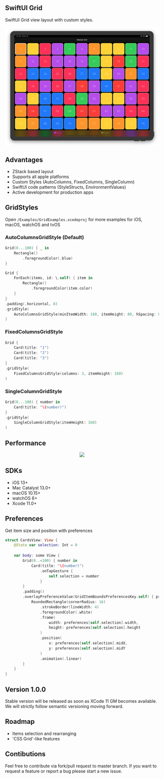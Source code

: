 ## SwiftUI Grid

SwiftUI Grid view layout with custom styles.

<center>
<img src="Resources/iPad1.png"/>
</center>

## Advantages
- ZStack based layout
- Supports all apple platforms
- Custom Styles (AutoColumns, FixedColumns, SingleColumn)
- SwiftUI code patterns (StyleStructs, EnvironmentValues)
- Active development for production apps

## GridStyles

Open `/Examples/GridExamples.xcodeproj` for more examples for iOS, macOS, watchOS and tvOS


### AutoColumnsGridStyle (Default)

```swift
Grid(0...100) { _ in
    Rectangle()
        .foregroundColor(.blue)
}
```

```swift
Grid {
    ForEach(items, id: \.self) { item in
        Rectangle()
            .foregroundColor(item.color)
    }
}
.padding(.horizontal, 8)
.gridStyle(
    AutoColumnsGridStyle(minItemWidth: 160, itemHeight: 80, hSpacing: 8, vSpacing: 8)
)
```
### FixedColumnsGridStyle

```swift
Grid {
    Card(title: "1")
    Card(title: "2")
    Card(title: "3")
}
.gridStyle(
    FixedColumnsGridStyle(columns: 3, itemHeight: 160)
)
```
### SingleColumnGridStyle

```swift
Grid(0...100) { number in
    Card(title: "\(number)")
}
.gridStyle(
    SingleColumnGridStyle(itemHeight: 160)
)
```

## Performance

<center>
<img src="Resources/iPad2.png"/>
</center>

## SDKs
- iOS 13+
- Mac Catalyst 13.0+
- macOS 10.15+
- watchOS 6+
- Xcode 11.0+

## Preferences
Get item size and position with preferences
```swift
struct CardsView: View {
    @State var selection: Int = 0
    
    var body: some View {
        Grid(0..<100) { number in
            Card(title: "\(number)")
                .onTapGesture {
                    self.selection = number
                }
        }
        .padding()
        .overlayPreferenceValue(GridItemBoundsPreferencesKey.self) { preferences in
            RoundedRectangle(cornerRadius: 16)
                .strokeBorder(lineWidth: 4)
                .foregroundColor(.white)
                .frame(
                    width: preferences[self.selection].width,
                    height: preferences[self.selection].height
                )
                .position(
                    x: preferences[self.selection].midX,
                    y: preferences[self.selection].midY
                )
                .animation(.linear)
        }
    }
}
```

## Version 1.0.0
Stable version will be released as soon as XCode 11 GM becomes available. We will strictly follow semantic versioning moving forward.

## Roadmap
- Items selection and rearranging
- 'CSS Grid'-like features

## Contibutions
Feel free to contribute via fork/pull request to master branch. If you want to request a feature or report a bug please start a new issue.
